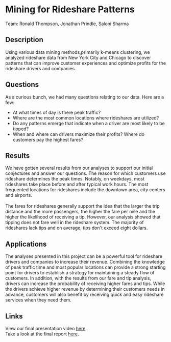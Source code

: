# Mining for Rideshare Patterns
Team: Ronald Thompson, Jonathan Prindle, Saloni Sharma


## Description
Using various data mining methods,primarily k-means clustering, we analyzed rideshare data from New York City and Chicago to discover patterns that can improve customer experiences and optimize profits for the rideshare drivers and companies.

## Questions 
As a curious bunch, we had many questions relating to our data. Here are a few:
  - At what times of day is there peak traffic?
  - Where are the most common locations where rideshares are utilized?
  - Do any patterns emerge that indicate when a driver are most likely to be tipped?
  - When and where can drivers maximize their profits? Where do customers pay the highest fares?

## Results
We have gotten several results from our analyses to support our initial conjectures and answer our questions. The reason for which customers use rideshare determines the peak times. Notably, on weekdays, most rideshares take place before and after typical work hours. The most frequented locations for rideshares include the downtown area, city centers and airports. 
<br> <br>
The fares for rideshares generally support the idea that the larger the trip distance and the more passengers, the higher the fare per mile and the higher the likelihood of receiving a tip. However, our analysis showed that tipping does not fare well in the rideshare system. The majority of rideshares lack tips and on average, tips don't exceed eight dollars.   

## Applications
The analyses presented in this project can be a powerful tool for rideshare drivers and companies to increase their revenue. Combining the knowledge of peak traffic time and most popular locations can provide a strong starting point for drivers to establish a strategy for maintaining a steady flow of customers. In addition, with the results from our fare and tip analysis, drivers can increase the probability of receiving higher fares and tips. While the drivers achieve higher revenue by determining their customers needs in advance, customers will also benefit by receiving quick and easy rideshare services when they need them.

## Links
View our final presentation video [here](/Presentation/Presentation.mp4). <br>
Take a look at the final report [here](/03_RidesharePatterns_Part4.pdf).
